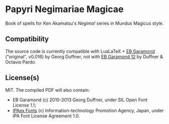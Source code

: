 # Papyri Negimariae Magicae
Book of spells for Ken Akamatsu's *Negima!* series in Mundus Magicus style.

## Compatibility
The source code is currently compatible with LuaLaTeX + [EB Garamond](https://github.com/georgd/EB-Garamond) ("original", v0.016) by Georg Duffner, not with [EB Garamond 12](https://github.com/octaviopardo/EBGaramond12) by Duffner & Octavio Pardo.

## License(s)
MIT. The compiled PDF will also contain:

- EB Garamond (c) 2010-2013 Georg Duffner, under SIL Open Font License 1.1;
- [IPAex Fonts](https://ipafont.ipa.go.jp/ipa_font_license_v1-html) (c) Information-technology Promotion Agency, Japan, under IPA Font License Agreement 1.0.
